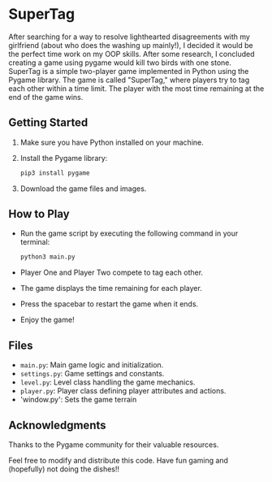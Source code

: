 # SuperTag

After searching for a way to resolve lighthearted disagreements with my girlfriend (about who does the washing up mainly!), I decided it would be the perfect time work on my OOP skills. After some research, I concluded creating a game using pygame would kill two birds with one stone. SuperTag is a simple two-player game implemented in Python using the Pygame library. The game is called "SuperTag," where players try to tag each other within a time limit. The player with the most time remaining at the end of the game wins.

## Getting Started

1. Make sure you have Python installed on your machine.
2. Install the Pygame library:

   ```bash
   pip3 install pygame
   ```

3. Download the game files and images.

## How to Play

- Run the game script by executing the following command in your terminal:

  ```bash
  python3 main.py
  ```

- Player One and Player Two compete to tag each other.
- The game displays the time remaining for each player.
- Press the spacebar to restart the game when it ends.
- Enjoy the game!

## Files

- `main.py`: Main game logic and initialization.
- `settings.py`: Game settings and constants.
- `level.py`: Level class handling the game mechanics.
- `player.py`: Player class defining player attributes and actions.
- 'window.py': Sets the game terrain

## Acknowledgments

Thanks to the Pygame community for their valuable resources.

Feel free to modify and distribute this code. Have fun gaming and (hopefully) not doing the dishes!!
